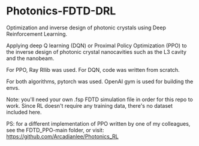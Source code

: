 # Photonics-FDTD-DRL
Optimization and inverse design of photonic crystals using Deep Reinforcement Learning.


Applying deep Q learning (DQN) or Proximal Policy Optimization (PPO) to the inverse design of photonic crystal nanocavities such as the L3 cavity and the nanobeam. 

For PPO, Ray Rllib was used. For DQN, code was written from scratch.

For both algorithms, pytorch was used. OpenAI gym is used for building the envs.

Note: you'll need your own .fsp FDTD simulation file in order for this repo to work. Since RL doesn't require any training data, there's no dataset included here. 

PS: for a different implementation of PPO written by one of my colleagues, see the FDTD_PPO-main folder, or visit: https://github.com/Arcadianlee/Photonics_RL

